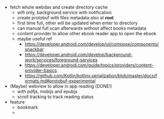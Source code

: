 - fetch whole webdav and create directory cache
  - wifi only, background service with notification
  - create protobuf with files metadata also at **root**
  - first time full, other will be updated when enter to directory
  - can manual full scan afterwards without affect books metadata
  - content provider to allow other ebook reader app to open the ebook
  - maybe useful ref
    - https://developer.android.com/develop/ui/compose/components/snackbar
    - https://developer.android.com/develop/background-work/services/foreground-services
    - https://developer.android.com/guide/topics/providers/content-provider-basics
    - https://github.com/Kotlin/kotlinx.serialization/blob/master/docs/formats.md#protobuf-experimental
- (Maybe) webview to allow in app reading (DONE!)
  - with pdfjs, mobijs and epubjs
  - scroll tracking to track reading status
- feature
  - bookmark
  - 